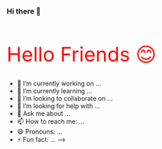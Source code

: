 ### Hi there 👋

<!DOCTYPE html>
<html>
<head>
<style>
  p {
    color: red;
    font-size: 45px;
    width: 1000px;
    margin: 30px auto;
    border-right: 2px solid var(--main-color);
    overflow: hidden;
    white-space: nowrap;
    animation: control-width 3s steps(28) infinite, blink 0.5s infinite;
  }
  
  @keyframes control-width {
    from {
      width: 0;
    }
    to {
      width: 1000px;
    }
  }
  
  @keyframes blink {
    from {
      border-right-color: var(--main-color);
    }
    to {
      border-right-color: transparent;
    }
  }
</style>
</head>
<body>

<p id="animatedText">Hello Friends 😊</p>

<script>
  var animatedText = document.getElementById("animatedText");

  function animateText() {
    setTimeout(function() {
      animatedText.innerHTML = "<p>I am a backend developer</p>";
      setTimeout(function() {
        animatedText.innerHTML = "<p>I'm interested in [ <span style='color: blue;'>Django Framework - FastAPI </span> ]</p>";
        animateText(); 
      
      }, 3000); 
    }, 3000); 
  }

  animateText(); 
</script>

</body>
</html>




- 🔭 I’m currently working on ...
- 🌱 I’m currently learning ...
- 👯 I’m looking to collaborate on ...
- 🤔 I’m looking for help with ...
- 💬 Ask me about ...
- 📫 How to reach me: ...
- 😄 Pronouns: ...
- ⚡ Fun fact: ...
-->
